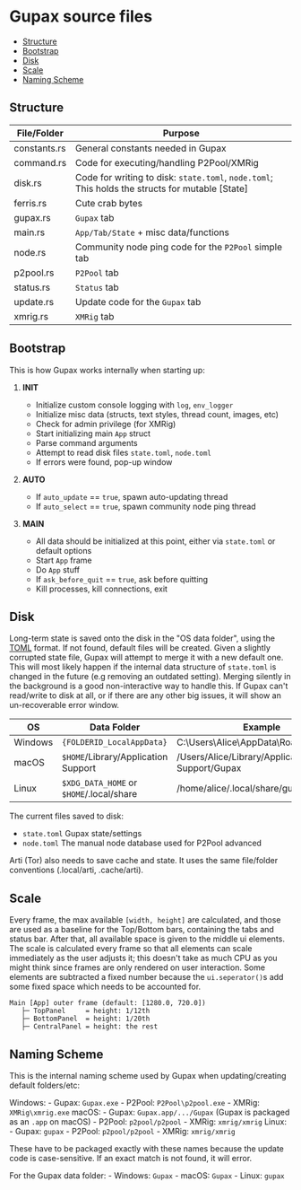 # Gupax source files
* [Structure](#Structure)
* [Bootstrap](#Bootstrap)
* [Disk](#Disk)
* [Scale](#Scale)
* [Naming Scheme](#naming-scheme)

## Structure
| File/Folder  | Purpose |
|--------------|---------|
| constants.rs | General constants needed in Gupax
| command.rs   | Code for executing/handling P2Pool/XMRig
| disk.rs      | Code for writing to disk: `state.toml`, `node.toml`; This holds the structs for mutable [State]
| ferris.rs    | Cute crab bytes
| gupax.rs     | `Gupax` tab
| main.rs      | `App/Tab/State` + misc data/functions
| node.rs      | Community node ping code for the `P2Pool` simple tab
| p2pool.rs    | `P2Pool` tab
| status.rs    | `Status` tab
| update.rs    | Update code for the `Gupax` tab
| xmrig.rs     | `XMRig` tab

## Bootstrap
This is how Gupax works internally when starting up:

1. **INIT**
	- Initialize custom console logging with `log`, `env_logger`
	- Initialize misc data (structs, text styles, thread count, images, etc)
	- Check for admin privilege (for XMRig)
	- Start initializing main `App` struct
	- Parse command arguments
	- Attempt to read disk files `state.toml`, `node.toml`
	- If errors were found, pop-up window
	
2. **AUTO**
	- If `auto_update` == `true`, spawn auto-updating thread
	- If `auto_select` == `true`, spawn community node ping thread

3. **MAIN**
	- All data should be initialized at this point, either via `state.toml` or default options
	- Start `App` frame
	- Do `App` stuff
	- If `ask_before_quit` == `true`, ask before quitting
	- Kill processes, kill connections, exit

## Disk
Long-term state is saved onto the disk in the "OS data folder", using the [TOML](https://github.com/toml-lang/toml) format. If not found, default files will be created. Given a slightly corrupted state file, Gupax will attempt to merge it with a new default one. This will most likely happen if the internal data structure of `state.toml` is changed in the future (e.g removing an outdated setting). Merging silently in the background is a good non-interactive way to handle this. If Gupax can't read/write to disk at all, or if there are any other big issues, it will show an un-recoverable error window.

| OS       | Data Folder                              | Example                                        |
|----------|----------------------------------------- |------------------------------------------------|
| Windows  | `{FOLDERID_LocalAppData}`                | C:\Users\Alice\AppData\Roaming\Gupax           |
| macOS    | `$HOME`/Library/Application Support      | /Users/Alice/Library/Application Support/Gupax |
| Linux    | `$XDG_DATA_HOME` or `$HOME`/.local/share | /home/alice/.local/share/gupax                 |

The current files saved to disk:
* `state.toml` Gupax state/settings
* `node.toml` The manual node database used for P2Pool advanced

Arti (Tor) also needs to save cache and state. It uses the same file/folder conventions (.local/arti, .cache/arti).

## Scale
Every frame, the max available `[width, height]` are calculated, and those are used as a baseline for the Top/Bottom bars, containing the tabs and status bar. After that, all available space is given to the middle ui elements. The scale is calculated every frame so that all elements can scale immediately as the user adjusts it; this doesn't take as much CPU as you might think since frames are only rendered on user interaction. Some elements are subtracted a fixed number because the `ui.seperator()`s add some fixed space which needs to be accounted for.

```
Main [App] outer frame (default: [1280.0, 720.0])
   ├─ TopPanel     = height: 1/12th
   ├─ BottomPanel  = height: 1/20th
   ├─ CentralPanel = height: the rest
```

## Naming Scheme
This is the internal naming scheme used by Gupax when updating/creating default folders/etc:

Windows:
	- Gupax: `Gupax.exe`
	- P2Pool: `P2Pool\p2pool.exe`
	- XMRig: `XMRig\xmrig.exe`
macOS:
	- Gupax: `Gupax.app/.../Gupax` (Gupax is packaged as an `.app` on macOS)
	- P2Pool: `p2pool/p2pool`
	- XMRig: `xmrig/xmrig`
Linux:
	- Gupax: `gupax`
	- P2Pool: `p2pool/p2pool`
	- XMRig: `xmrig/xmrig`

These have to be packaged exactly with these names because the update code is case-sensitive. If an exact match is not found, it will error.

For the Gupax data folder:
	- Windows: `Gupax`
	- macOS: `Gupax`
	- Linux: `gupax`
